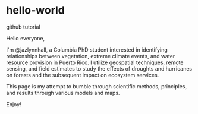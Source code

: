 # hello-world
github tutorial
  
Hello everyone,  
  
I'm @jazlynnhall, a Columbia PhD student interested in identifying relationships between vegetation, extreme climate events, and water resource provision in Puerto Rico. I utilize geospatial techniques, remote sensing, and field estimates to study the effects of droughts and hurricanes on forests and the subsequent impact on ecosystem services.  
  
This page is my attempt to bumble through scientific methods, principles, and results through various models and maps.  
 
Enjoy! 
